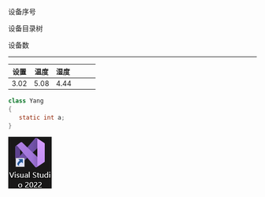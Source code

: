 设备序号

设备目录树

设备数

---

| 设置   | 温度   | 湿度   |     |     |     |
|:----:|:----:|:---- | --- | --- | --- |
| 3.02 | 5.08 | 4.44 |     |     |     |

```java
class Yang 
{
   static int a;
}
```

<body>
<div>

</div>
</body>

![](asm.github.io/images/2024-08-23-16-25-33-image.png)
